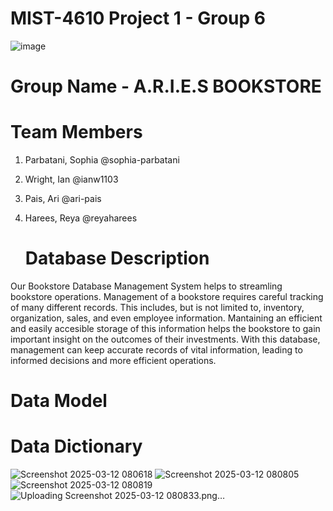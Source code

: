 # MIST-4610 Project 1 - Group 6
![image](https://github.com/user-attachments/assets/7692d766-9c74-4cba-b3d1-84dfcddb2af6)
# Group Name - A.R.I.E.S BOOKSTORE
# Team Members
1. Parbatani, Sophia @sophia-parbatani
2. Wright, Ian @ianw1103
3. Pais, Ari @ari-pais
4. Harees, Reya @reyaharees


   # Database Description
Our Bookstore Database Management System helps to streamling bookstore operations. Management of a bookstore requires careful tracking of many different records. This includes, but is not limited to, inventory, organization, sales, and even employee information. Mantaining an efficient and easily accesible storage of this information helps the bookstore to gain important insight on the outcomes of their investments. With this database, management can keep accurate records of vital information, leading to informed decisions and more efficient operations. 
   # Data Model






   # Data Dictionary
   
![Screenshot 2025-03-12 080618](https://github.com/user-attachments/assets/3d4f8a3b-c316-49c3-9a65-7a25529f45cf)
![Screenshot 2025-03-12 080805](https://github.com/user-attachments/assets/eb2a98ed-b842-4c16-b5a1-fd80a27e50ae)
![Screenshot 2025-03-12 080819](https://github.com/user-attachments/assets/7327a3ef-3443-4c9e-8947-a4851659958c)
![Uploading Screenshot 2025-03-12 080833.png…]()
